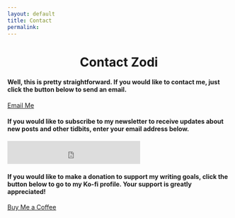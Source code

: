 ```yaml
---
layout: default
title: Contact
permalink:
---
```


<h1 align="center">Contact Zodi</h1>

<div class="wrapper2">
<h4>Well, this is pretty straightforward. If you would like to contact me, just click the button below to send an email.</h4> 

<div class="button-container">
  <a href="mailto:zodibell@proton.me" class="purple-button" target="_blank" rel="noopener noreferrer">
    Email Me
  </a>
</div>


<h4>If you would like to subscribe to my newsletter to receive updates about new posts and other tidbits, enter your email address below.</h4>
</div>

<div class="iframe-container">
<iframe src="https://embeds.beehiiv.com/188da960-c035-4705-890a-351321632778?slim=true" data-test-id="beehiiv-embed" height="52" frameborder="0" scrolling="no" style="margin: 0; border-radius: 0px !important; background-color: transparent;"></iframe>
</div>

<div class="wrapper2">
<h4>If you would like to make a donation to support my writing goals, click the button below to go to my Ko-fi profile. Your support is greatly appreciated!</h4>
</div>

<div class="button-container">
  <a href="https://ko-fi.com/zodibell" class="purple-button" target="_blank" rel="noopener noreferrer">
    Buy Me a Coffee
  </a>
</div>

